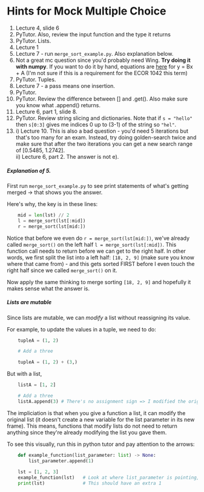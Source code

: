 # Hints for Mock Multiple Choice

1. Lecture 4, slide 6
2. PyTutor. Also, review the input function and the type it returns
3. PyTutor. Lists.
4. Lecture 1
5. Lecture 7 - run `merge_sort_example.py`. Also explanation below.
6. Not a great mc question since you'd probably need Wing. **Try doing it with numpy**. If you want to do it by hand, equations are [here](https://images.saymedia-content.com/.image/c_limit%2Ccs_srgb%2Cq_auto:eco%2Cw_700/MTc0NjM5MDEyNTAwNTQ3NTc0/how-to-create-a-simple-linear-regression-equation.webp) for y = Bx + A (I'm not sure if this is a requirement for the ECOR 1042 this term)
7. PyTutor. Tuples.
8. Lecture 7 - a pass means one insertion.
9. PyTutor.
10. PyTutor. Review the difference between [] and .get(). Also make sure you know what .append() returns.
11. Lecture 6, part 1, slide 8.
12. PyTutor. Review string slicing and dictionaries. Note that if `s = "hello"` then `s[0:3]` gives me indices 0 up to (3-1) of the string so `"hel"`.
13. 
    i)  Lecture 10. This is also a bad question - you'd need 5 iterations but that's too many for an exam. Instead, try doing golden-search twice and make sure that after the two iterations you can get a new search range of [0.5485, 1.2742]. \
    ii) Lecture 6, part 2. The answer is not e).

##### Explanation of 5.

First run `merge_sort_example.py` to see print statements of what's getting merged -> that shows you the answer.

Here's why, the key is in these lines:
```py
    mid = len(lst) // 2
    l = merge_sort(lst[:mid])
    r = merge_sort(lst[mid:])
```

Notice that before we even do `r = merge_sort(lst[mid:])`, we've already called `merge_sort()` on the left half `l = merge_sort(lst[:mid])`. This function call needs to return before we can get to the right half. In other words, we first split the list into a left half: `[18, 2, 9]` (make sure you know where that came from) - and this gets sorted FIRST before I even touch the right half since we called `merge_sort()` on it.

Now apply the same thinking to merge sorting `[18, 2, 9]` and hopefully it makes sense what the answer is.


##### Lists are mutable
Since lists are mutable, we can *modify* a list without reassigning its value.

For example, to update the values in a tuple, we need to do:
```py
    tupleA = (1, 2)

    # Add a three

    tupleA = (1, 2) + (3,)
```

But with a list,
```py
    listA = [1, 2]

    # Add a three
    listA.append(3) # There's no assignment sign => I modified the original list
```

The impliciation is that when you give a function a list, it can modify the original list (it doesn't create a new variable for the list parameter
in its new frame). This means, functions that modify lists do not need to return anything since they're already modifying the list you gave them.

To see this visually, run this in python tutor and pay attention to the arrows:
```python
    def example_function(list_parameter: list) -> None:
        list_parameter.append(1)
    
    lst = [1, 2, 3]
    example_function(lst)   # Look at where list_parameter is pointing, look at where lst is pointing.
    print(lst)              # This should have an extra 1
```